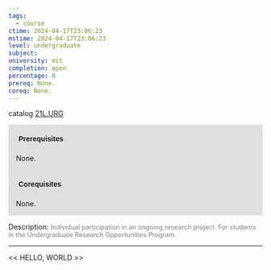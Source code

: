 ```yaml
---
tags:
  - course
ctime: 2024-04-17T23:06:23
mstime: 2024-04-17T23:06:23
level: undergraduate
subject: 
university: mit
completion: open
percentage: 0
prereq: None.
coreq: None.
---
```


catalog [21L.URG](http://student.mit.edu/catalog/m21La.html#21L.URG)

<span style="display: block; padding: 15px; background-color: rgb(100, 100, 100, 0.2);"><font id="m_prereq2494_0" style="display: block; font-family: Arial, sans-serif; font-weight: bold; padding: 5px">Prerequisites</font><br><span id="prereq2494_0">None.</span></span>
<span style="display: block; padding: 15px; background-color: rgb(100, 100, 100, 0.2);"><font id="m_coreq2494_0" style="display: block; font-family: Arial, sans-serif; font-weight: bold; padding: 5px">Corequisites</font><br><span id="coreq2494_0">None.</span></span>

<font style="">Description:</font>
<font style="color: grey; font-size: 0.8rem;">Individual participation in an ongoing research project.  For students in the Undergraduate Research Opportunities Program.</font>



---

<< HELLO, WORLD >>
